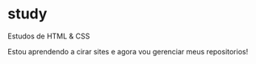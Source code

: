 # study
  Estudos de HTML & CSS 

  Estou aprendendo a cirar sites e agora vou gerenciar meus repositorios!
